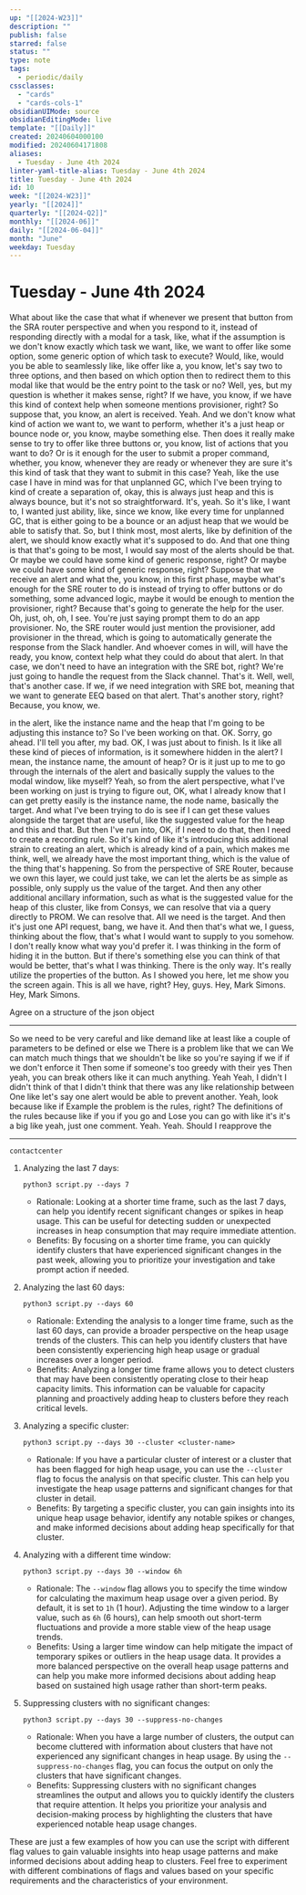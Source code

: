 ```yaml
---
up: "[[2024-W23]]"
description: ""
publish: false
starred: false
status: ""
type: note
tags:
  - periodic/daily
cssclasses:
  - "cards"
  - "cards-cols-1"
obsidianUIMode: source
obsidianEditingMode: live
template: "[[Daily]]"
created: 20240604000100
modified: 20240604171808
aliases:
  - Tuesday - June 4th 2024
linter-yaml-title-alias: Tuesday - June 4th 2024
title: Tuesday - June 4th 2024
id: 10
week: "[[2024-W23]]"
yearly: "[[2024]]"
quarterly: "[[2024-Q2]]"
monthly: "[[2024-06]]"
daily: "[[2024-06-04]]"
month: "June"
weekday: Tuesday
---
```


# Tuesday - June 4th 2024

What about like the case that what if whenever we present that button from the SRA router perspective and when you respond to it, instead of responding directly with a modal for a task, like, what if the assumption is we don't know exactly which task we want, like, we want to offer like some option, some generic option of which task to execute? Would, like, would you be able to seamlessly like, like offer like a, you know, let's say two to three options, and then based on which option then to redirect them to this modal like that would be the entry point to the task or no? Well, yes, but my question is whether it makes sense, right? If we have, you know, if we have this kind of context help when someone mentions provisioner, right? So suppose that, you know, an alert is received. Yeah. And we don't know what kind of action we want to, we want to perform, whether it's a just heap or bounce node or, you know, maybe something else. Then does it really make sense to try to offer like three buttons or, you know, list of actions that you want to do? Or is it enough for the user to submit a proper command, whether, you know, whenever they are ready or whenever they are sure it's this kind of task that they want to submit in this case? Yeah, like the use case I have in mind was for that unplanned GC, which I've been trying to kind of create a separation of, okay, this is always just heap and this is always bounce, but it's not so straightforward. It's, yeah. So it's like, I want to, I wanted just ability, like, since we know, like every time for unplanned GC, that is either going to be a bounce or an adjust heap that we would be able to satisfy that. So, but I think most, most alerts, like by definition of the alert, we should know exactly what it's supposed to do. And that one thing is that that's going to be most, I would say most of the alerts should be that. Or maybe we could have some kind of generic response, right? Or maybe we could have some kind of generic response, right? Suppose that we receive an alert and what the, you know, in this first phase, maybe what's enough for the SRE router to do is instead of trying to offer buttons or do something, some advanced logic, maybe it would be enough to mention the provisioner, right? Because that's going to generate the help for the user. Oh, just, oh, oh, I see. You're just saying prompt them to do an app provisioner. No, the SRE router would just mention the provisioner, add provisioner in the thread, which is going to automatically generate the response from the Slack handler. And whoever comes in will, will have the ready, you know, context help what they could do about that alert. In that case, we don't need to have an integration with the SRE bot, right? We're just going to handle the request from the Slack channel. That's it. Well, well, that's another case. If we, if we need integration with SRE bot, meaning that we want to generate EEQ based on that alert. That's another story, right? Because, you know, we.

in the alert, like the instance name and the heap that I'm going to be adjusting this instance to? So I've been working on that. OK. Sorry, go ahead. I'll tell you after, my bad. OK, I was just about to finish. Is it like all these kind of pieces of information, is it somewhere hidden in the alert? I mean, the instance name, the amount of heap? Or is it just up to me to go through the internals of the alert and basically supply the values to the modal window, like myself? Yeah, so from the alert perspective, what I've been working on just is trying to figure out, OK, what I already know that I can get pretty easily is the instance name, the node name, basically the target. And what I've been trying to do is see if I can get these values alongside the target that are useful, like the suggested value for the heap and this and that. But then I've run into, OK, if I need to do that, then I need to create a recording rule. So it's kind of like it's introducing this additional strain to creating an alert, which is already kind of a pain, which makes me think, well, we already have the most important thing, which is the value of the thing that's happening. So from the perspective of SRE Router, because we own this layer, we could just take, we can let the alerts be as simple as possible, only supply us the value of the target. And then any other additional ancillary information, such as what is the suggested value for the heap of this cluster, like from Consys, we can resolve that via a query directly to PROM. We can resolve that. All we need is the target. And then it's just one API request, bang, we have it. And then that's what we, I guess, thinking about the flow, that's what I would want to supply to you somehow. I don't really know what way you'd prefer it. I was thinking in the form of hiding it in the button. But if there's something else you can think of that would be better, that's what I was thinking. There is the only way. It's really utilize the properties of the button. As I showed you here, let me show you the screen again. This is all we have, right? Hey, guys. Hey, Mark Simons. Hey, Mark Simons.

Agree on a structure of the json object

---

So we need to be very careful and like demand like at least like a couple of parameters to be defined or else we There is a problem like that we can We can match much things that we shouldn't be like so you're saying if we if if we don't enforce it Then some if someone's too greedy with their yes Then yeah, you can break others like it can much anything. Yeah Yeah, I didn't I didn't think of that I didn't think that there was any like relationship between One like let's say one alert would be able to prevent another. Yeah, look because like if Example the problem is the rules, right? The definitions of the rules because like if you if you go and Lose you can go with like it's it's a big like yeah, just one comment. Yeah. Yeah. Should I reapprove the

---

```
contactcenter
```

1. Analyzing the last 7 days:

    ```
    python3 script.py --days 7
    ```

    - Rationale: Looking at a shorter time frame, such as the last 7 days, can help you identify recent significant changes or spikes in heap usage. This can be useful for detecting sudden or unexpected increases in heap consumption that may require immediate attention.
    - Benefits: By focusing on a shorter time frame, you can quickly identify clusters that have experienced significant changes in the past week, allowing you to prioritize your investigation and take prompt action if needed.

2. Analyzing the last 60 days:

    ```
    python3 script.py --days 60
    ```

    - Rationale: Extending the analysis to a longer time frame, such as the last 60 days, can provide a broader perspective on the heap usage trends of the clusters. This can help you identify clusters that have been consistently experiencing high heap usage or gradual increases over a longer period.
    - Benefits: Analyzing a longer time frame allows you to detect clusters that may have been consistently operating close to their heap capacity limits. This information can be valuable for capacity planning and proactively adding heap to clusters before they reach critical levels.

3. Analyzing a specific cluster:

    ```
    python3 script.py --days 30 --cluster <cluster-name>
    ```

    - Rationale: If you have a particular cluster of interest or a cluster that has been flagged for high heap usage, you can use the `--cluster` flag to focus the analysis on that specific cluster. This can help you investigate the heap usage patterns and significant changes for that cluster in detail.
    - Benefits: By targeting a specific cluster, you can gain insights into its unique heap usage behavior, identify any notable spikes or changes, and make informed decisions about adding heap specifically for that cluster.

4. Analyzing with a different time window:

    ```
    python3 script.py --days 30 --window 6h
    ```

    - Rationale: The `--window` flag allows you to specify the time window for calculating the maximum heap usage over a given period. By default, it is set to `1h` (1 hour). Adjusting the time window to a larger value, such as `6h` (6 hours), can help smooth out short-term fluctuations and provide a more stable view of the heap usage trends.
    - Benefits: Using a larger time window can help mitigate the impact of temporary spikes or outliers in the heap usage data. It provides a more balanced perspective on the overall heap usage patterns and can help you make more informed decisions about adding heap based on sustained high usage rather than short-term peaks.

5. Suppressing clusters with no significant changes:
    ```
    python3 script.py --days 30 --suppress-no-changes
    ```
    - Rationale: When you have a large number of clusters, the output can become cluttered with information about clusters that have not experienced any significant changes in heap usage. By using the `--suppress-no-changes` flag, you can focus the output on only the clusters that have significant changes.
    - Benefits: Suppressing clusters with no significant changes streamlines the output and allows you to quickly identify the clusters that require attention. It helps you prioritize your analysis and decision-making process by highlighting the clusters that have experienced notable heap usage changes.

These are just a few examples of how you can use the script with different flag values to gain valuable insights into heap usage patterns and make informed decisions about adding heap to clusters. Feel free to experiment with different combinations of flags and values based on your specific requirements and the characteristics of your environment.
